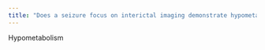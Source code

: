 ```yaml
---
title: "Does a seizure focus on interictal imaging demonstrate hypometabolism or hypermetabolism?"
---
```

Hypometabolism

